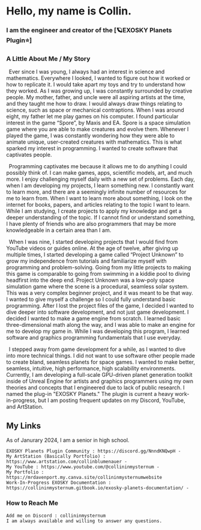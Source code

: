 # Hello, my name is Collin.

### I am the engineer and creator of the [🪐EXOSKY Planets Plugin⭐]

### A Little About Me / My Story

&ensp;Ever since I was young, I always had an interest in science and mathematics. Everywhere I looked, I wanted to figure out how it worked or how to replicate it. I would take apart my toys and try to understand how they worked. As I was growing up, I was constantly surrounded by creative people. My mother, father, and uncle were all aspiring artists at the time, and they taught me how to draw. I would always draw things relating to science, such as space or mechanical contraptions. When I was around eight, my father let me play games on his computer. I found particular interest in the game “Spore”, by Maxis and EA. Spore is a space simulation game where you are able to make creatures and evolve them. Whenever I played the game, I was constantly wondering how they were able to animate unique, user-created creatures with mathematics. This is what sparked my interest in programming. I wanted to create software that captivates people.

&ensp;Programming captivates me because it allows me to do anything I could possibly think of. I can make games, apps, scientific models, art, and much more. I enjoy challenging myself daily with a new set of problems. Each day, when I am developing my projects, I learn something new. I constantly want to learn more, and there are a seemingly infinite number of resources for me to learn from. When I want to learn more about something, I look on the internet for books, papers, and articles relating to the topic I want to learn. While I am studying, I create projects to apply my knowledge and get a deeper understanding of the topic. If I cannot find or understand something, I have plenty of friends who are also programmers that may be more knowledgeable in a certain area than I am.

&ensp;When I was nine, I started developing projects that I would find from YouTube videos or guides online. At the age of twelve, after giving up multiple times, I started developing a game called “Project Unknown” to grow my independence from tutorials and familiarize myself with programming and problem-solving. Going from my little projects to making this game is comparable to going from swimming in a kiddie pool to diving headfirst into the deep end. Project Unknown was a low-poly space simulation game where the scene is a procedural, seamless solar system. This was a very complex beginner project, and it was meant to be that way. I wanted to give myself a challenge so I could fully understand basic programming. After I lost the project files of the game, I decided I wanted to dive deeper into software development, and not just game development. I decided I wanted to make a game engine from scratch. I learned basic three-dimensional math along the way, and I was able to make an engine for me to develop my game in. While I was developing this program, I learned software and graphics programming fundamentals that I use everyday.
    
&ensp;I stepped away from game development for a while, as I wanted to dive into more technical things. I did not want to use software other people made to create bland, seamless planets for space games. I wanted to make better, seamless, intuitive, high performance, high scalability environments. Currently, I am developing a full-scale GPU-driven planet generation toolkit inside of Unreal Engine for artists and graphics programmers using my own theories and concepts that I engineered due to lack of public research. I named the plug-in "EXOSKY Planets." The plugin is current a heavy work-in-progress, but I am posting frequent updates on my Discord, YouTube, and ArtStation.

## My Links

As of Janurary 2024, I am a senior in high school.

	EXOSKY Planets Plugin Community : https://discord.gg/NnndKNQwpH -
	My ArtStation (Basically Portfolio) : https://www.artstation.com/collinblumenauer -
	My YouTube : https://www.youtube.com/@collininmysternum -
 	My Portfolio : https://mrdavenport.my.canva.site/collininmysternumwebsite
  	Work-In-Progress EXOSKY Documentation : https://collininmysternum.gitbook.io/exosky-planets-documentation/ -

### How to Reach Me
	Add me on Discord : collininmysternum
	I am always available and willing to answer any questions.








<!---
CollinInMySternum/CollinInMySternum is a ✨ special ✨ repository because its `README.md` (this file) appears on your GitHub profile.
You can click the Preview link to take a look at your changes.
--->
